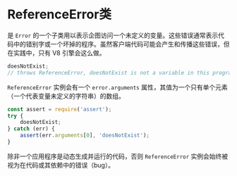 # ReferenceError类

是 `Error` 的一个子类用以表示企图访问一个未定义的变量。这些错误通常表示代码中的错别字或一个坏掉的程序。虽然客户端代码可能会产生和传播这些错误，但在实践中，只有 V8 引擎会这么做。

```javascript
doesNotExist;
// throws ReferenceError, doesNotExist is not a variable in this program.
```

`ReferenceError` 实例会有一个 `error.arguments` 属性，其值为一个只有单个元素（一个代表变量未定义的字符串）的数组。

```javascript
const assert = require('assert');
try {
    doesNotExist;
} catch (err) {
    assert(err.arguments[0], 'doesNotExist');
}
```

除非一个应用程序是动态生成并运行的代码，否则 `ReferenceError` 实例会始终被视为在代码或其依赖中的错误（bug）。